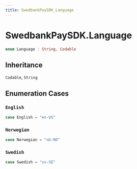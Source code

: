 ```yaml
---
title: SwedbankPaySDK_Language
---
```

# SwedbankPaySDK.Language

``` swift
enum Language : String, Codable 
```

## Inheritance

`Codable`, `String`

## Enumeration Cases

### `English`

``` swift
case English = "en-US"
```

### `Norwegian`

``` swift
case Norwegian = "nb-NO"
```

### `Swedish`

``` swift
case Swedish = "sv-SE"
```
